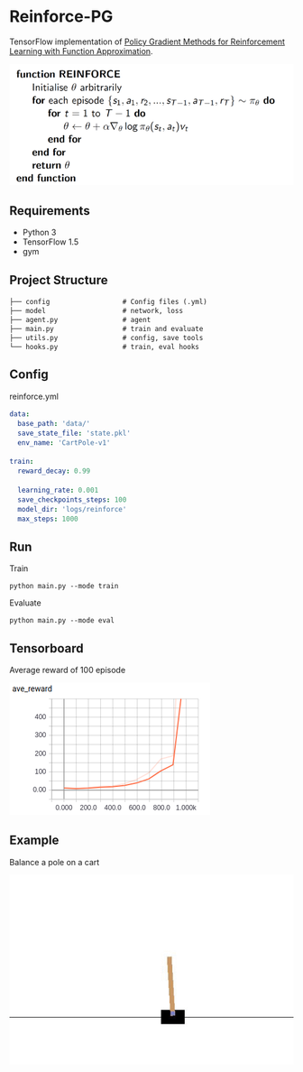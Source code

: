 # Reinforce-PG

TensorFlow implementation of [Policy Gradient Methods for Reinforcement Learning with Function Approximation](https://papers.nips.cc/paper/1713-policy-gradient-methods-for-reinforcement-learning-with-function-approximation.pdf).

![images](images/paper.png)

## Requirements

- Python 3
- TensorFlow 1.5
- gym


## Project Structure


    ├── config                  # Config files (.yml)
    ├── model                   # network, loss
    ├── agent.py                # agent
    ├── main.py                 # train and evaluate
    ├── utils.py                # config, save tools 
    └── hooks.py                # train, eval hooks
    

## Config

reinforce.yml

```yml
data:
  base_path: 'data/'
  save_state_file: 'state.pkl'
  env_name: 'CartPole-v1'

train:
  reward_decay: 0.99

  learning_rate: 0.001
  save_checkpoints_steps: 100
  model_dir: 'logs/reinforce'
  max_steps: 1000
```


## Run


Train

```
python main.py --mode train
```

Evaluate

```
python main.py --mode eval
```

## Tensorboard
Average reward of 100 episode

![images](images/reward.png)

## Example
Balance a pole on a cart

![images](images/example.gif)